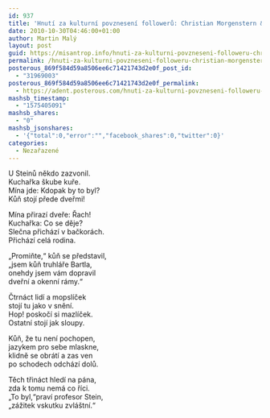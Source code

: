 ```yaml
---
id: 937
title: 'Hnutí za kulturní povznesení followerů: Christian Morgenstern &#8211; Kůň #hkpf'
date: 2010-10-30T04:46:00+01:00
author: Martin Malý
layout: post
guid: https://misantrop.info/hnuti-za-kulturni-povzneseni-followeru-christian-morgenstern-kun-hkpf/
permalink: /hnuti-za-kulturni-povzneseni-followeru-christian-morgenstern-kun-hkpf/
posterous_869f584d59a8506ee6c71421743d2e0f_post_id:
  - "31969003"
posterous_869f584d59a8506ee6c71421743d2e0f_permalink:
  - https://adent.posterous.com/hnuti-za-kulturni-povzneseni-followeru-christ
mashsb_timestamp:
  - "1575405091"
mashsb_shares:
  - "0"
mashsb_jsonshares:
  - '{"total":0,"error":"","facebook_shares":0,"twitter":0}'
categories:
  - Nezařazené
---
```

U Steinů někdo zazvonil.  
Kuchařka &scaron;kube kuře.  
M&iacute;na jde: Kdopak by to byl?  
Kůň stoj&iacute; přede dveřmi!

M&iacute;na přiraz&iacute; dveře: Řach!  
Kuchařka: Co se děje?  
Slečna přich&aacute;z&iacute; v bačkor&aacute;ch.  
Přich&aacute;z&iacute; cel&aacute; rodina.</p> 

&#8222;Promiňte,&#8220; kůň se představil,  
&#8222;jsem kůň truhl&aacute;ře Bartla,  
onehdy jsem v&aacute;m dopravil  
dveřn&iacute; a okenn&iacute; r&aacute;my.&#8220;</p> 

Čtrn&aacute;ct lid&iacute; a mopsl&iacute;ček  
stoj&iacute; tu jako v sněn&iacute;.  
Hop! poskoč&iacute; si mazl&iacute;ček.  
Ostatn&iacute; stoj&iacute; jak sloupy.</p> 

Kůň, že tu nen&iacute; pochopen,  
jazykem pro sebe mlaskne,  
klidně se obr&aacute;t&iacute; a zas ven  
po schodech odch&aacute;z&iacute; dolů.</p> 

Těch třin&aacute;ct hled&iacute; na p&aacute;na,  
zda k tomu nem&aacute; co ř&iacute;ci.  
&#8222;To byl,&#8220;prav&iacute; profesor Stein,  
&#8222;z&aacute;žitek vskutku zvl&aacute;&scaron;tn&iacute;.&#8220;</p>